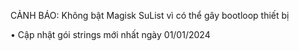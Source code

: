 CẢNH BÁO: Không bật Magisk SuList vì có thể gây bootloop thiết bị 

• Cập nhật gói strings mới nhất ngày 01/01/2024
